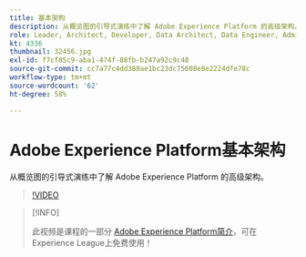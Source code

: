 ```yaml
---
title: 基本架构
description: 从概览图的引导式演练中了解 Adobe Experience Platform 的高级架构。
role: Leader, Architect, Developer, Data Architect, Data Engineer, Admin, User
kt: 4336
thumbnail: 32456.jpg
exl-id: f7cf85c9-aba1-474f-88fb-b247a92c9c48
source-git-commit: cc7a77c4dd380ae1bc23dc75608e8e2224dfe78c
workflow-type: tm+mt
source-wordcount: '62'
ht-degree: 58%

---
```


# Adobe Experience Platform基本架构

从概览图的引导式演练中了解 Adobe Experience Platform 的高级架构。

>[!VIDEO](https://video.tv.adobe.com/v/32456?quality=12&learn=on)

>[!INFO]
>
> 此视频是课程的一部分 [Adobe Experience Platform简介](https://experienceleague.adobe.com/?recommended=ExperiencePlatform-U-1-2020.1)，可在Experience League上免费使用！


